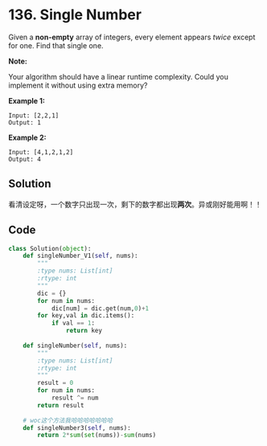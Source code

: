 # 136. Single Number

Given a **non-empty** array of integers, every element appears *twice* except for one. Find that single one.

**Note:**

Your algorithm should have a linear runtime complexity. Could you implement it without using extra memory?

**Example 1:**

```
Input: [2,2,1]
Output: 1
```

**Example 2:**

```
Input: [4,1,2,1,2]
Output: 4
```



## Solution

看清设定呀，一个数字只出现一次，剩下的数字都出现**两次**。异或刚好能用啊！！

## Code

```python
class Solution(object):
    def singleNumber_V1(self, nums):
        """
        :type nums: List[int]
        :rtype: int
        """
        dic = {}
        for num in nums:
            dic[num] = dic.get(num,0)+1
        for key,val in dic.items():
            if val == 1:
                return key
            
    def singleNumber(self, nums):
        """
        :type nums: List[int]
        :rtype: int
        """
        result = 0
        for num in nums:
            result ^= num
        return result
    
    # woc这个方法我哈哈哈哈哈哈哈
    def singleNumber3(self, nums):
    	return 2*sum(set(nums))-sum(nums)
```

